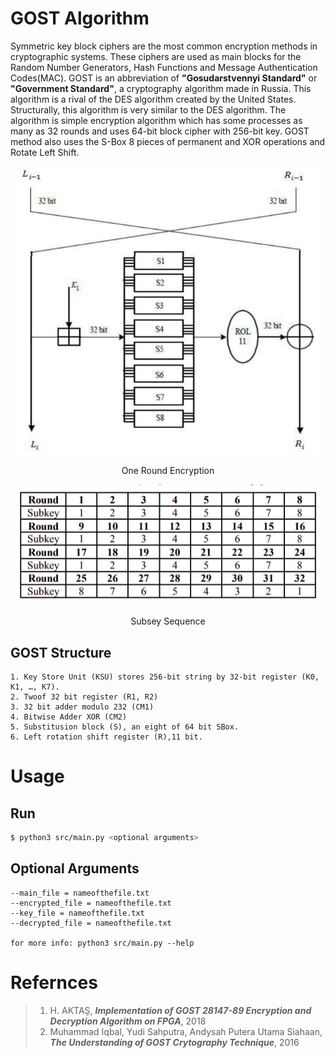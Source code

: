 # GOST Algorithm

Symmetric key block ciphers are the most common encryption methods in cryptographic systems. These ciphers are used as main blocks for the Random Number Generators, Hash Functions and Message Authentication Codes(MAC). GOST is an abbreviation of **"Gosudarstvennyi Standard"** or **"Government Standard"**, a cryptography algorithm made in Russia. This algorithm is a rival of the DES algorithm created by the United States. Structurally, this algorithm is very similar to the DES algorithm. The algorithm is simple encryption algorithm which has some processes as many as 32 rounds and uses 64-bit block cipher with 256-bit key. GOST method also uses the S-Box 8 pieces of permanent and XOR operations and Rotate Left Shift.

<p align="center">
<img src="images/one_round_encryption.png">
</p>
<p align="center">
One Round Encryption
</p>

<p align="center">
<img src="images/subkey_sequence.png">
</p>
<p align="center">
Subsey Sequence
</p>

## GOST Structure
```
1. Key Store Unit (KSU) stores 256-bit string by 32-bit register (K0, K1, …, K7).
2. Twoof 32 bit register (R1, R2)
3. 32 bit adder modulo 232 (CM1)
4. Bitwise Adder XOR (CM2)
5. Substitusion block (S), an eight of 64 bit SBox.
6. Left rotation shift register (R),11 bit.
```
# Usage

## Run
```bash
$ python3 src/main.py <optional arguments>
```

## Optional Arguments
```
--main_file = nameofthefile.txt
--encrypted_file = nameofthefile.txt
--key_file = nameofthefile.txt
--decrypted_file = nameofthefile.txt

for more info: python3 src/main.py --help
```
# Refernces

>1. H. AKTAŞ, ***Implementation of GOST 28147-89 Encryption and Decryption Algorithm on FPGA***, 2018
>2. Muhammad Iqbal, Yudi Sahputra, Andysah Putera Utama Siahaan, ***The Understanding of GOST Crytography Technique***, 2016